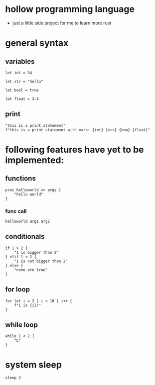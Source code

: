 # hollow programming language
* just a little side project for me to learn more rust

# general syntax

## variables
```
let int = 34

let str = "hello"

let bool = true

let float = 3.4
```
## print
```
"this is a print statement"
f"this is a print statement with vars: {int} {str} {boo} {float}"
```

# following features have yet to be implemented:
## functions
```
proc helloworld => args {
    "hello world"
}
```
### func call
```
helloworld arg1 arg2
```
## conditionals
```
if 1 > 2 {
    "1 is bigger than 2"
} elif 1 < 2 {
    "1 is not bigger than 2"
} else {
    "none are true"
}
```
## for loop
```
for let i = 2 | i < 10 | i++ {
    f"i is {i}!"
}
```
## while loop
```
while 1 < 2 {
    "L"
}
```
# system sleep
```
sleep 2
```
